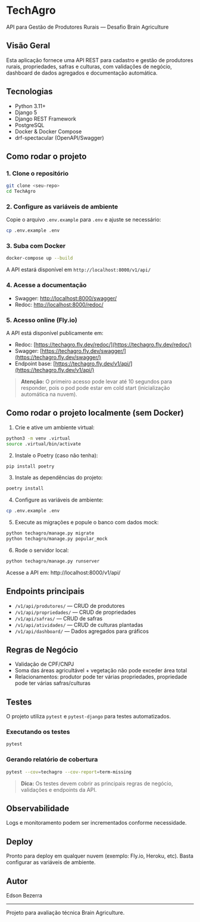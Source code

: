 # TechAgro

API para Gestão de Produtores Rurais — Desafio Brain Agriculture

## Visão Geral
Esta aplicação fornece uma API REST para cadastro e gestão de produtores rurais, propriedades, safras e culturas, com validações de negócio, dashboard de dados agregados e documentação automática.

## Tecnologias
- Python 3.11+
- Django 5
- Django REST Framework
- PostgreSQL
- Docker & Docker Compose
- drf-spectacular (OpenAPI/Swagger)

## Como rodar o projeto

### 1. Clone o repositório
```bash
git clone <seu-repo>
cd TechAgro
```

### 2. Configure as variáveis de ambiente
Copie o arquivo `.env.example` para `.env` e ajuste se necessário:
```bash
cp .env.example .env
```

### 3. Suba com Docker
```bash
docker-compose up --build
```
A API estará disponível em `http://localhost:8000/v1/api/`

### 4. Acesse a documentação
- Swagger: [http://localhost:8000/swagger/](http://localhost:8000/swagger/)
- Redoc: [http://localhost:8000/redoc/](http://localhost:8000/redoc/)

### 5. Acesso online (Fly.io)

A API está disponível publicamente em:
- Redoc: [https://techagro.fly.dev/redoc/](https://techagro.fly.dev/redoc/)
- Swagger: [https://techagro.fly.dev/swagger/](https://techagro.fly.dev/swagger/)
- Endpoint base: [https://techagro.fly.dev/v1/api/](https://techagro.fly.dev/v1/api/)

> **Atenção:** O primeiro acesso pode levar até 10 segundos para responder, pois o pod pode estar em cold start (inicialização automática na nuvem).

## Como rodar o projeto localmente (sem Docker)

1. Crie e ative um ambiente virtual:

```bash
python3 -m venv .virtual
source .virtual/bin/activate
```

2. Instale o Poetry (caso não tenha):

```bash
pip install poetry
```

3. Instale as dependências do projeto:

```bash
poetry install
```

4. Configure as variáveis de ambiente:

```bash
cp .env.example .env
```

5. Execute as migrações e popule o banco com dados mock:

```bash
python techagro/manage.py migrate
python techagro/manage.py popular_mock
```

6. Rode o servidor local:

```bash
python techagro/manage.py runserver
```

Acesse a API em: http://localhost:8000/v1/api/

## Endpoints principais
- `/v1/api/produtores/` — CRUD de produtores
- `/v1/api/propriedades/` — CRUD de propriedades
- `/v1/api/safras/` — CRUD de safras
- `/v1/api/atividades/` — CRUD de culturas plantadas
- `/v1/api/dashboard/` — Dados agregados para gráficos

## Regras de Negócio
- Validação de CPF/CNPJ
- Soma das áreas agricultável + vegetação não pode exceder área total
- Relacionamentos: produtor pode ter várias propriedades, propriedade pode ter várias safras/culturas

## Testes

O projeto utiliza `pytest` e `pytest-django` para testes automatizados.

### Executando os testes

```bash
pytest
```

### Gerando relatório de cobertura

```bash
pytest --cov=techagro --cov-report=term-missing
```

> **Dica:** Os testes devem cobrir as principais regras de negócio, validações e endpoints da API.

## Observabilidade
Logs e monitoramento podem ser incrementados conforme necessidade.

## Deploy
Pronto para deploy em qualquer nuvem (exemplo: Fly.io, Heroku, etc). Basta configurar as variáveis de ambiente.

## Autor
Edson Bezerra

---
Projeto para avaliação técnica Brain Agriculture.
